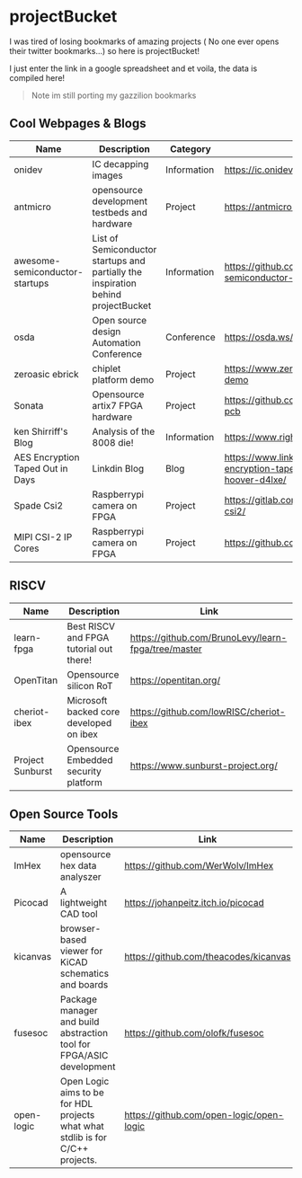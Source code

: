 # projectBucket 
 I was tired of losing bookmarks of amazing projects ( No one ever opens their twitter bookmarks...) so here is projectBucket! 

 I just enter the link in a google spreadsheet and et voila, the data is compiled here! 
 > Note im still porting my gazzilion bookmarks  
 ## Cool Webpages & Blogs

| Name | Description | Category | Link |
| --- | --- | --- | --- |
| onidev | IC decapping images | Information | https://ic.onidev.fr/requests.html |
| antmicro | opensource development testbeds and hardware | Project | https://antmicro.com/ |
| awesome-semiconductor-startups | List of Semiconductor startups and partially the inspiration behind projectBucket | Information | https://github.com/aolofsson/awesome-semiconductor-startups |
| osda | Open source design Automation Conference | Conference  | https://osda.ws/ |
| zeroasic ebrick | chiplet platform demo | Project | https://www.zeroasic.com/blog/ebrick-demo |
| Sonata | Opensource artix7 FPGA hardware | Project | https://github.com/newaetech/sonata-pcb |
| ken Shirriff's Blog | Analysis of the 8008 die! | Information | https://www.righto.com/?m=0 |
| AES Encryption Taped Out in Days | Linkdin Blog | Blog | https://www.linkedin.com/pulse/aes-encryption-taped-out-days-steve-hoover-d4lxe/ |
| Spade Csi2 | Raspberrypi camera on FPGA | Project | https://gitlab.com/TheZoq2/spade-csi2/ |
| MIPI CSI-2 IP Cores | Raspberrypi camera on FPGA | Project | https://github.com/gatecat/CSI2Rx |


## RISCV

| Name | Description | Link |
| --- | --- | --- |
| learn-fpga | Best RISCV and FPGA tutorial out there! | https://github.com/BrunoLevy/learn-fpga/tree/master |
| OpenTitan  | Opensource silicon RoT  | https://opentitan.org/ |
| cheriot-ibex | Microsoft backed core developed on ibex | https://github.com/lowRISC/cheriot-ibex |
| Project Sunburst | Opensource Embedded security platform | https://www.sunburst-project.org/ |


## Open Source Tools

| Name | Description | Link |
| --- | --- | --- |
| ImHex | opensource hex data analyszer | https://github.com/WerWolv/ImHex |
| Picocad | A lightweight CAD tool | https://johanpeitz.itch.io/picocad |
| kicanvas | browser-based viewer for KiCAD schematics and boards | https://github.com/theacodes/kicanvas |
| fusesoc | Package manager and build abstraction tool for FPGA/ASIC development | https://github.com/olofk/fusesoc |
| open-logic | Open Logic aims to be for HDL projects what what stdlib is for C/C++ projects. | https://github.com/open-logic/open-logic |


